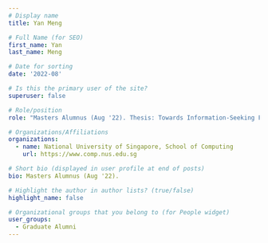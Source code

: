 ```yaml
---
# Display name
title: Yan Meng

# Full Name (for SEO) 
first_name: Yan
last_name: Meng

# Date for sorting
date: '2022-08'

# Is this the primary user of the site?
superuser: false

# Role/position
role: "Masters Alumnus (Aug '22). Thesis: Towards Information-Seeking Follow-up Question Generation."

# Organizations/Affiliations
organizations:
  - name: National University of Singapore, School of Computing
    url: https://www.comp.nus.edu.sg

# Short bio (displayed in user profile at end of posts)
bio: Masters Alumnus (Aug '22). 

# Highlight the author in author lists? (true/false)
highlight_name: false

# Organizational groups that you belong to (for People widget)
user_groups:
  - Graduate Alumni
---
```

